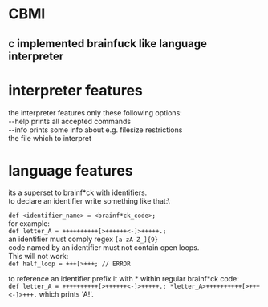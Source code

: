 # CBMI
## c implemented brainfuck like language interpreter

# interpreter features
the interpreter features only these following options:\
--help     prints all accepted commands\
--info     prints some info about e.g. filesize restrictions\
<filename> the file which to interpret



# language features
its a superset to brainf*ck with identifiers.\
to declare an identifier write something like that:\

`def <identifier_name> = <brainf*ck_code>;`\
for example:\
`def letter_A = ++++++++++[>++++++<-]>+++++.;`\
an identifier must comply regex `[a-zA-Z_]{9}`\
code named by an identifier must not contain open loops.\
This will not work:\
`def half_loop = +++[>+++; // ERROR`

to reference an identifier prefix it with \* within regular brainf*ck code:\
`
def letter_A = ++++++++++[>++++++<-]>+++++.;
*letter_A>++++++++++[>+++<-]>+++.
`
which prints 'A!'.

